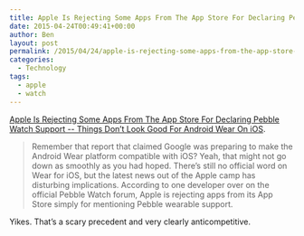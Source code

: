 ```yaml
---
title: Apple Is Rejecting Some Apps From The App Store For Declaring Pebble Watch Support
date: 2015-04-24T00:49:41+00:00
author: Ben
layout: post
permalink: /2015/04/24/apple-is-rejecting-some-apps-from-the-app-store-for-declaring-pebble-watch-support/
categories:
  - Technology
tags:
  - apple
  - watch
---
```

[Apple Is Rejecting Some Apps From The App Store For Declaring Pebble Watch Support -- Things Don&#8217;t Look Good For Android Wear On iOS](http://www.androidpolice.com/2015/04/23/apple-is-rejecting-some-apps-from-the-app-store-for-declaring-pebble-watch-support-things-dont-look-good-for-android-wear-on-ios/).

> Remember that report that claimed Google was preparing to make the Android Wear platform compatible with iOS? Yeah, that might not go down as smoothly as you had hoped. There&#8217;s still no official word on Wear for iOS, but the latest news out of the Apple camp has disturbing implications. According to one developer over on the official Pebble Watch forum, Apple is rejecting apps from its App Store simply for mentioning Pebble wearable support. 

Yikes. That&#8217;s a scary precedent and very clearly anticompetitive.